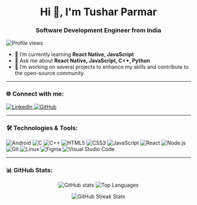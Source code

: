 <h1 align="center">Hi 👋, I'm Tushar Parmar</h1>
<h3 align="center">Software Development Engineer from India</h3>

<p align="left">
  <img src="https://komarev.com/ghpvc/?username=parmartushar1810&label=Profile%20Views&color=0e75b6&style=flat-square" alt="Profile views" />
</p>

- 🌱 I’m currently learning **React Native, JavaScript**  
- 💬 Ask me about **React Native, JavaScript, C++, Python**  
- 🔭 I’m working on several projects to enhance my skills and contribute to the open-source community.

---

### 🌐 Connect with me:
<p align="left">
  <a href="https://www.linkedin.com/in/tusharparmar1810" target="_blank">
    <img src="https://img.shields.io/badge/LinkedIn-0077B5?style=for-the-badge&logo=linkedin&logoColor=white" alt="LinkedIn">
  </a>
  <a href="https://github.com/parmartushar1810" target="_blank">
    <img src="https://img.shields.io/badge/GitHub-181717?style=for-the-badge&logo=github&logoColor=white" alt="GitHub">
  </a>
</p>

---

### 🛠️ Technologies & Tools:
<p align="left">
  <img src="https://img.shields.io/badge/Android-3DDC84?style=for-the-badge&logo=android&logoColor=white" alt="Android">
  <img src="https://img.shields.io/badge/C-00599C?style=for-the-badge&logo=c&logoColor=white" alt="C">
  <img src="https://img.shields.io/badge/C++-00599C?style=for-the-badge&logo=c%2B%2B&logoColor=white" alt="C++">
  <img src="https://img.shields.io/badge/HTML5-E34F26?style=for-the-badge&logo=html5&logoColor=white" alt="HTML5">
  <img src="https://img.shields.io/badge/CSS3-1572B6?style=for-the-badge&logo=css3&logoColor=white" alt="CSS3">
  <img src="https://img.shields.io/badge/JavaScript-F7DF1E?style=for-the-badge&logo=javascript&logoColor=black" alt="JavaScript">
  <img src="https://img.shields.io/badge/React-61DAFB?style=for-the-badge&logo=react&logoColor=black" alt="React">
  <img src="https://img.shields.io/badge/Node.js-339933?style=for-the-badge&logo=nodedotjs&logoColor=white" alt="Node.js">
  <img src="https://img.shields.io/badge/Git-F05032?style=for-the-badge&logo=git&logoColor=white" alt="Git">
  <img src="https://img.shields.io/badge/Linux-FCC624?style=for-the-badge&logo=linux&logoColor=black" alt="Linux">
  <img src="https://img.shields.io/badge/Figma-F24E1E?style=for-the-badge&logo=figma&logoColor=white" alt="Figma">
  <img src="https://img.shields.io/badge/Visual%20Studio%20Code-0078D4?style=for-the-badge&logo=visualstudiocode&logoColor=white" alt="Visual Studio Code">
</p>

---

### 📊 GitHub Stats:
<p align="center">
  <img src="https://github-readme-stats.vercel.app/api?username=parmartushar1810&show_icons=true&theme=radical&count_private=true&hide=issues" alt="GitHub stats" />
  <img src="https://github-readme-stats.vercel.app/api/top-langs/?username=parmartushar1810&layout=compact&theme=radical&langs_count=8" alt="Top Languages" />
</p>

<p align="center">
  <img src="https://github-readme-streak-stats.herokuapp.com/?user=parmartushar1810&theme=radical" alt="GitHub Streak Stats" />
</p>

